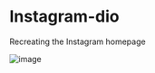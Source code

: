 # Instagram-dio
Recreating the Instagram homepage

![image](https://user-images.githubusercontent.com/97920788/173068035-7e4978b3-87b0-4a92-8527-77f18610bbb2.png)

